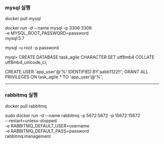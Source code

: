 ### mysql 실행
docker pull mysql

docker run -d --name mysql -p 3306:3306  \
-e MYSQL_ROOT_PASSWORD=password \
mysql:5.7

mysql -u root -p
password

myql>
CREATE DATABASE task_agile CHARACTER SET utf8mb4 COLLATE utf8mb4_unicode_ci;

CREATE USER 'app_user'@'%' IDENTIFIED BY'aabb1122!!';
GRANT ALL PRIVILEGES ON task_agile.* TO 'app_user'@'%';


---
### rabbitmq 실행

docker pull rabbitmq

sudo docker run -d --name rabbitmq -p 5672:5672 -p 15672:15672 \
--restart=unless-stopped \
-e RABBITMQ_DEFAULT_USER=username \
-e RABBITMQ_DEFAULT_PASS=password \
rabbitmq:management

